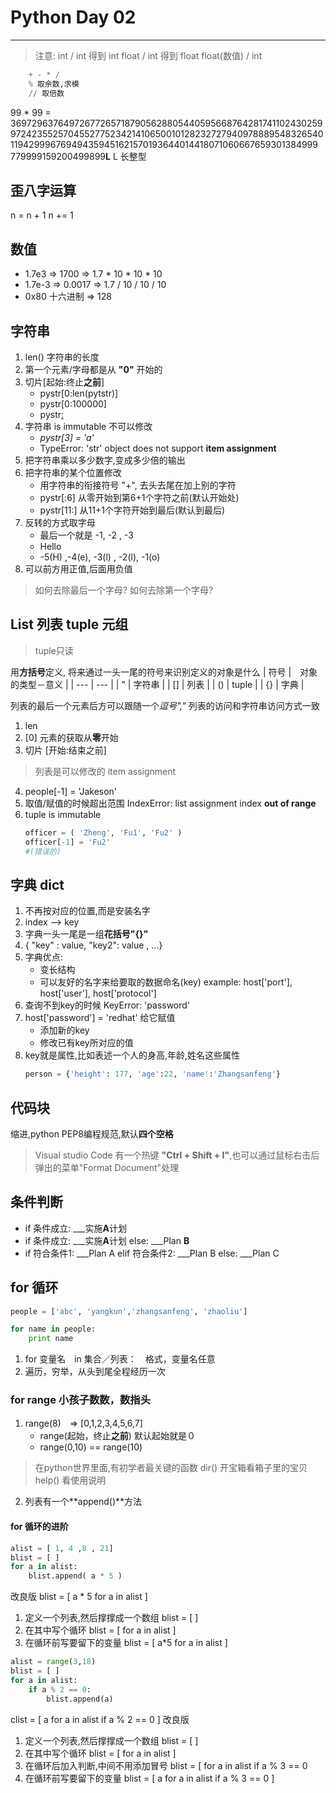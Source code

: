 # Python Day 02
---
> 注意: int / int 得到 int
float / int 得到 float
float(数值) / int
``` python
    + - * /
    % 取余数,求模
    // 取倍数
```
99 * 99 = 369729637649726772657187905628805440595668764281741102430259972423552570455277523421410650010128232727940978889548326540119429996769494359451621570193644014418071060667659301384999
779999159200499899**L**
L 长整型

## 歪八字运算
n = n + 1
n += 1 

## 数值
* 1.7e3 => 1700 => 1.7 * 10 * 10 * 10
* 1.7e-3 => 0.0017 => 1.7 / 10 / 10 / 10
* 0x80 十六进制 => 128

## 字符串
1. len() 字符串的长度
2. 第一个元素/字母都是从 **"0"** 开始的
3. 切片[起始:终止**之前**]
   * pystr[0:len(pytstr)]
   * pystr[0:100000]
   * pystr[:](标准)
4. 字符串 is immutable 不可以修改
   * _pystr[3] = 'a'_ 
   * TypeError: 'str' object does not support **item assignment**
5. 把字符串乘以多少数字,变成多少倍的输出
6. 把字符串的某个位置修改
   * 用字符串的衔接符号 "+", 去头去尾在加上别的字符
   * pystr[:6] 从零开始到第6+1个字符之前(默认开始处)
   * pystr[11:] 从11+1个字符开始到最后(默认到最后)
7. 反转的方式取字母
   * 最后一个就是 -1, -2 , -3
   * Hello
   * -5(H) ,-4(e), -3(l) , -2(l), -1(o)
8. 可以前方用正值,后面用负值

> 如何去除最后一个字母? 
如何去除第一个字母?

## List 列表 tuple 元组
> tuple只读

用**方括号**定义, 将来通过一头一尾的符号来识别定义的对象是什么
| 符号 |　对象的类型－意义 |
| --- | --- |
| " | 字符串 |
| [] | 列表 |
| () | tuple |
| {} | 字典 |

列表的最后一个元素后方可以跟随一个*逗号","*
列表的访问和字符串访问方式一致
1. len
2. [0] 元素的获取从**零**开始
3. 切片 [开始:结束之前]

> 列表是可以修改的 item assignment
4. people[-1] = 'Jakeson'
5. 取值/赋值的时候超出范围
IndexError: list assignment index **out of range**
6. tuple is immutable
   ```python
   officer = ( 'Zheng', 'Fu1', 'Fu2' )
   officer[-1] = 'Fu2' 
   #(错误的)
   ```

## 字典 dict
1. 不再按对应的位置,而是安装名字
2. index --> key
3. 字典一头一尾是一组**花括号"{}"**
4. { "key" : value, "key2": value , ...}
5. 字典优点:
   * 变长结构
   * 可以友好的名字来给要取的数据命名(key)
     example: host['port'], host['user'], host['protocol']
6. 查询不到key的时候
KeyError: 'password'
7. host['password'] = 'redhat' 给它赋值
   * 添加新的key
   * 修改已有key所对应的值
8. key就是属性,比如表述一个人的身高,年龄,姓名这些属性
   ```python
   person = {'height': 177, 'age':22, 'name':'Zhangsanfeng'}
   ```

## 代码块
缩进,python PEP8编程规范,默认**四个空格**
> Visual studio Code 有一个热键 **"Ctrl + Shift + I"**,也可以通过鼠标右击后弹出的菜单"Format Document"处理

## 条件判断
* if 条件成立:
___实施**A**计划
* if 条件成立:
___实施**A**计划
  else:
___Plan **B**
* if 符合条件1:
___Plan A
  elif 符合条件2:
___Plan B
  else:
___Plan C

## for 循环
```python
people = ['abc', 'yangkun','zhangsanfeng', 'zhaoliu']

for name in people:
    print name

```
1. for 变量名　in 集合／列表：　格式，变量名任意
2. 遍历，穷举，从头到尾全程经历一次

### for range 小孩子数数，数指头
1. range(8)　=> [0,1,2,3,4,5,6,7]
   * range(起始，终止**之前**) 默认起始就是０
   * range(0,10) == range(10) 
> 在python世界里面,有初学者最关键的函数
dir() 开宝箱看箱子里的宝贝
help() 看使用说明
2. 列表有一个**append()**方法

#### for 循环的进阶
```python
alist = [ 1, 4 ,8 , 21]
blist = [ ]
for a in alist:
    blist.append( a * 5 )
```
改良版
blist = [  a * 5   for a in alist     ]
1. 定义一个列表,然后撑撑成一个数组 blist = [                 ]
2. 在其中写个循环  blist = [    for  a in alist ]
3. 在循环前写要留下的变量 blist = [  a*5    for a in alist ]

```python
alist = range(3,18)
blist = [ ]
for a in alist:
    if a % 2 == 0:
        blist.append(a)
```
clist = [ a  for a in alist if a % 2 == 0 ]
改良版
1. 定义一个列表,然后撑撑成一个数组 blist = [                 ]
2. 在其中写个循环  blist = [    for  a in alist ]
3. 在循环后加入判断,中间不用添加冒号 blist = [  for a in alist  if a % 3 == 0
4. 在循环前写要留下的变量 blist = [  a   for a in alist if a % 3 == 0 ]

